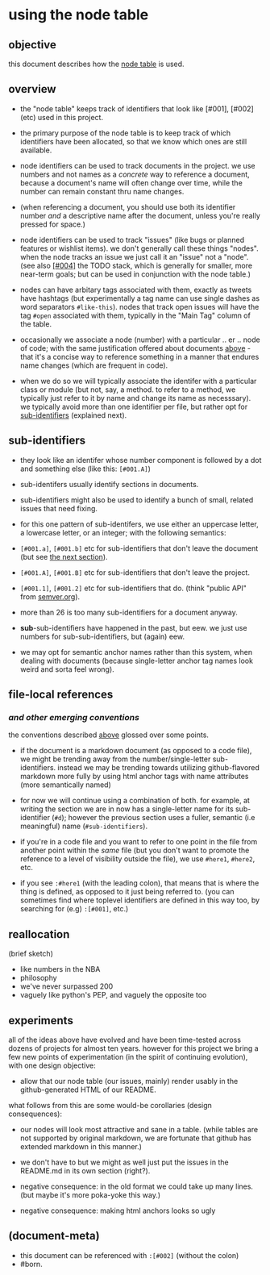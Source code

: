 # using the node table

## objective

this document describes how the [node table](../README.md#node-table) is used.




## overview

  - the "node table" keeps track of identifiers that look like
    [#001], [#002] (etc) used in this project.

  - the primary purpose of the node table is to keep track of which
    identifiers have been allocated, so that we know which ones are
    still available.

  - node identifiers can be used to track <a name='b.3'></a>documents in the project. we use
    numbers and not names as a _concrete_ way to reference a document, because
    a document's name will often change over time, while the number can
    remain constant thru name changes.

  - (when referencing a document, you should use both its identifier number
    _and_ a descriptive name after the document, unless you're really
    pressed for space.)

  - node identifiers can be used to track "issues" (like bugs or planned
    features or wishlist items). we don't generally call these things "nodes".
    when the node tracks an issue we just call it an "issue" not a "node".
    (see also [\[#004\]](../README.md#004) the TODO stack, which is
    generally for smaller, more near-term goals; but can be used in
    conjunction with the node table.)

  - nodes can have arbitary tags associated with them, exactly as tweets
    have hashtags (but experimentally a tag name can use single dashes as
    word separators `#like-this`). nodes that track open issues will have the tag `#open`
    associated with them, typically in the "Main Tag" column of the table.

  - occasionally we associate a node (number) with a particular .. er ..
    node of code; with the same justification offered about documents [above](#b.3) -
    that it's a concise way to reference something in a manner that
    endures name changes (which are frequent in code).

  - when we do so we will typically associate the identifer with a
    particular class or module (but not, say, a method. to refer to a
    method, we typically just refer to it by name and change its name
    as necesssary).
    we typically avoid more than one identifier per file, but rather
    opt for [sub-identifiers](#sub-identifiers) (explained next).




## <a name="sub-identifiers"></a>sub-identifiers

  - they look like an identifer whose number component is followed by
    a dot and something else (like this: `[#001.A]`)

  - sub-identifers usually identify sections in documents.

  - sub-identifiers might also be used to identify a bunch of small,
    related issues that need fixing.

  - for this one pattern of sub-identifers, we use either an uppercase
    letter, a lowercase letter, or an integer; with the following
    semantics:

  - `[#001.a]`, `[#001.b]` etc for sub-identifiers that don't leave the
     document (but see [the next section](#d)).

  - `[#001.A]`, `[#001.B]` etc for sub-identifiers that don't leave the project.

  - `[#001.1]`, `[#001.2]` etc for sub-identifiers that do. (think "public API"
    from [semver.org](http://semver.org)).

  - more than 26 is too many sub-identifiers for a document anyway.

  - **sub**-sub-identifiers have happened in the past, but eew. we just use
    numbers for sub-sub-identifiers, but (again) eew.

  - we may opt for semantic anchor names rather than this system, when
    dealing with documents (because single-letter anchor tag names look
    weird and sorta feel wrong).




## <a name=d></a>file-local references

### _and other emerging conventions_

the conventions described [above](#sub-identifiers) glossed over some
points.

  - if the document is a markdown document (as opposed to a code file),
    we might be trending away from the number/single-letter sub-identifiers.
    instead we may be trending towards utilizing github-flavored markdown
    more fully by using html anchor tags with name attributes (more
    semantically named)

  - for now we will continue using a combination of both. for example,
    at writing the section we are in now has a single-letter name for
    its sub-identifier (`#d`); however the previous section uses a fuller,
    semantic (i.e meaningful) name (`#sub-identifiers`).

  - if you're in a code file and you want to refer to one point in the
    file from another point within the *same* file (but you don't want to
    promote the reference to a level of visibility outside the file), we
    use `#here1`, `#here2`, etc.

  - if you see `:#here1` (with the leading colon), that means that is where
    the thing is defined, as opposed to it just being referred to.
    (you can sometimes find where toplevel identifiers are defined in
    this way too, by searching for (e.g) `:[#001]`, etc.)




## reallocation

(brief sketch)
  - like numbers in the NBA
  - philosophy
  - we've never surpassed 200
  - vaguely like python's PEP, and vaguely the opposite too




## experiments

all of the ideas above have evolved and have been time-tested across
dozens of projects for almost ten years. however for this project we bring
a few new points of experimentation (in the spirit of continuing evolution),
with one design objective:

  - allow that our node table (our issues, mainly) render usably in
    the github-generated HTML of our README.

what follows from this are some would-be corollaries (design consequences):

  - our nodes will look most attractive and sane in a table.
    (while tables are not supported by original markdown, we are
    fortunate that github has extended markdown in this manner.)

  - we don't have to but we might as well just put the issues in
    the README.md in its own section (right?).

  - negative consequence: in the old format we could take up many lines.
    (but maybe it's more poka-yoke this way.)

  - negative consequence: making html anchors looks so ugly




## (document-meta)

  - this document can be referenced with `:[#002]` (without the colon)
  - #born.
